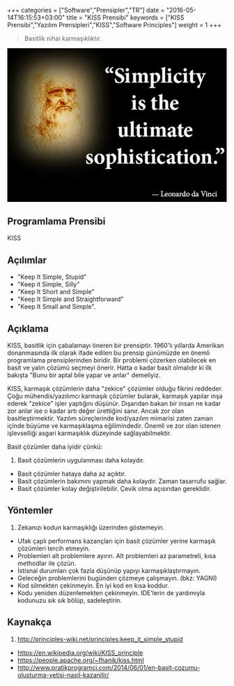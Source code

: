 +++
categories = ["Software","Prensipler","TR"]
date = "2016-05-14T16:15:53+03:00"
title = "KISS Prensibi"
keywords = ["KISS Prensibi","Yazılım Prensipleri","KISS","Software Principles"]
weight = 1
+++

>Basitlik nihai karmaşıklıktır.

<img src="/img/Simplicity.jpg"/>

<!--more-->

## Programlama Prensibi

KISS

## Açılımlar

* "Keep It Simple, Stupid"
* "Keep it Simple, Silly"
* "Keep It Short and Simple"
* "Keep It Simple and Straightforward"
* "Keep It Small and Simple".

## Açıklama

KISS, basitlik için çabalamayı öneren bir prensiptir. 1960'lı yıllarda Amerikan donanmasında ilk olarak ifade edilen bu prensip günümüzde en önemli programlama prensiplerinden biridir. Bir problemi çözerken olabilecek en basit ve yalın çözümü seçmeyi önerir. Hatta o kadar basit olmalıdır ki ilk bakışta "Bunu bir aptal bile yapar ve anlar" demeliyiz.

KISS, karmaşık çözümlerin daha "zekice"  çözümler olduğu fikrini reddeder. Çoğu mühendis/yazılımcı karmaşık çözümler bularak, karmaşık yapılar inşa ederek "zekice" işler yaptığını düşünür. Dışarıdan bakan bir insan ne kadar zor anlar ise o kadar artı değer ürettiğini sanır. Ancak zor olan basitleştirmektir. Yazılım süreçlerinde kod/yazılım mimarisi zaten zaman içinde büyüme ve karmaşıklaşma eğilimindedir. Önemli ve zor olan istenen işlevselliği asgari karmaşıklık düzeyinde sağlayabilmektir.

Basit çözümler daha iyidir çünkü:

1. Basit çözümlerin uygulanması daha kolaydır.
+ Basit çözümler hataya daha az açıktır.
+ Basit çözümlerin bakımını yapmak daha kolaydır. Zaman tasarrufu sağlar.
+ Basit çözümler kolay değiştirilebilir. Çevik olma açısından gereklidir.


## Yöntemler

1. Zekanızı kodun karmaşıklığı üzerinden göstemeyin.
+ Ufak çaplı performans kazançları için basit çözümler yerine karmaşık çözümleri tercih etmeyin.
+ Problemleri alt problemlere ayırın. Alt problemleri az parametreli, kısa methodlar ile çözün.
+ İstisnai durumları çok fazla düşünüp yapıyı karmaşıklaştırmayın.
+ Geleceğin problemlerini bugünden çözmeye çalışmayın. (bkz: YAGNI)
+ Kod silmekten çekinmeyin. En iyi kod en kısa koddur.
+ Kodu yeniden düzenlemekten çekinmeyin. IDE'lerin de yardımıyla kodunuzu sık sık bölüp, sadeleştirin.


## Kaynakça

1. http://principles-wiki.net/principles:keep_it_simple_stupid
+ https://en.wikipedia.org/wiki/KISS_principle
+ https://people.apache.org/~fhanik/kiss.html
+ http://www.pratikprogramci.com/2014/06/01/en-basit-cozumu-olusturma-yetisi-nasil-kazanilir/
